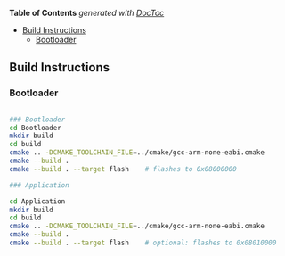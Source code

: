 <!-- START doctoc generated TOC please keep comment here to allow auto update -->
<!-- DON'T EDIT THIS SECTION, INSTEAD RE-RUN doctoc TO UPDATE -->
**Table of Contents**  *generated with [DocToc](https://github.com/thlorenz/doctoc)*

- [Build Instructions](#build-instructions)
  - [Bootloader](#bootloader)

<!-- END doctoc generated TOC please keep comment here to allow auto update -->

## Build Instructions

### Bootloader

```bash

### Bootloader
cd Bootloader
mkdir build
cd build
cmake .. -DCMAKE_TOOLCHAIN_FILE=../cmake/gcc-arm-none-eabi.cmake
cmake --build .
cmake --build . --target flash    # flashes to 0x08000000

### Application

cd Application 
mkdir build
cd build
cmake .. -DCMAKE_TOOLCHAIN_FILE=../cmake/gcc-arm-none-eabi.cmake
cmake --build .
cmake --build . --target flash    # optional: flashes to 0x08010000
```

